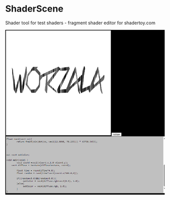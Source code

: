 # ShaderScene
Shader tool for test shaders - fragment shader editor
for shadertoy.com

![image](https://github.com/pawelworzala86/ShaderScene/blob/main/image.png?raw=true)